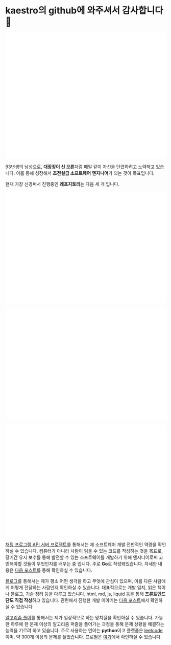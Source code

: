 # kaestro의 github에 와주셔서 감사합니다👋

![github Metrics](/github-metrics.svg)

93년생의 남성으로, **대장장이 신 오른**처럼 매일 같이 자신을 단련하려고 노력하고 있습니다. 이를 통해 성장해서 **초전설급 소프트웨어 엔지니어**가 되는 것이 목표입니다.

현재 가장 신경써서 진행중인 **레포지토리**는 다음 세 개 입니다.

![chatApplication repo metrics](/metrics.chatapplication.repository.svg)

![blog repo metrics](/metrics.blog.repository.svg)

![algorithms_v3 repo metrics](/metrics.algorithms.repository.svg)

[채팅 프로그램 API 서버 프로젝트](https://github.com/kaestro/chatapplication)를 통해서는 제 소프트웨어 개발 전반적인 역량을 확인하실 수 있습니다. 컴퓨터가 아니라 사람이 읽을 수 있는 코드를 작성하는 것을 목표로, 장기간 유지 보수를 통해 발전할 수 있는 소프트웨어를 개발하기 위해 엔지니어로써 고민해야할 것들이 무엇인지를 배우는 중 입니다. 주로 **Go**로 작성돼있습니다. 자세한 내용은 [다음 포스트](https://kaestro.github.io/%EA%B0%9C%EB%B0%9C%EC%9D%BC%EC%A7%80/2024/04/12/Chat-Application-Readme.html)를 통해 확인하실 수 있습니다.

[블로그](https://github.com/kaestro/kaestro.github.io)를 통해서는 제가 평소 어떤 생각을 하고 무엇에 관심이 있으며, 이를 다른 사람에게 어떻게 전달하는 사람인지 확인하실 수 있습니다. 대표적으로는 개발 일지, 읽은 책이나 블로그, 기술 정리 등을 다루고 있습니다. html, md, js, liquid 등을 통해 **프론트엔드단도 직접 작성**하고 있습니다. 관련해서 진행한 개발 이야기는 [다음 포스트](https://kaestro.github.io/%EA%B0%9C%EB%B0%9C%EC%9D%BC%EC%A7%80/2024/03/30/Blog-%EA%B8%B0%EB%8A%A5-%EA%B0%9C%EB%B0%9C.html)에서 확인하실 수 있습니다

[알고리즘 풀이](https://github.com/kaestro/algorithms_v3)를 통해서는 제가 일상적으로 하는 망치질을 확인하실 수 있습니다. 가능한 하루에 한 문제 이상의 알고리즘 퍼즐을 풀어가는 과정을 통해 문제 상황을 해결하는 능력을 기르려 하고 있습니다. 주로 사용하는 언어는 **python**이고 플랫폼은 [leetcode](https://www.leetcode.com)이며, 약 300개 이상의 문제를 풀었습니다. 프로필은 [여기](https://leetcode.com/didme07/)에서 확인하실 수 있습니다.
